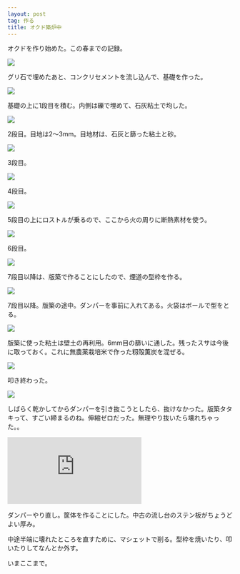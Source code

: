 ```yaml
---
layout: post
tag: 作る
title: オクド築炉中
---
```

オクドを作り始めた。この春までの記録。

![](https://kobapan.com/p/_data/i/galleries/make/IMG_2797-me.JPG)

グリ石で埋めたあと、コンクリセメントを流し込んで、基礎を作った。

![](https://kobapan.com/p/_data/i/galleries/make/IMG_2814-me.JPG)

基礎の上に1段目を積む。内側は礫で埋めて、石灰粘土で均した。

![](https://kobapan.com/p/_data/i/galleries/make/IMG_2817-me.JPG)

2段目。目地は2～3mm。目地材は、石灰と篩った粘土と砂。

![](https://kobapan.com/p/_data/i/galleries/make/IMG_2818-me.JPG)

3段目。

![](https://kobapan.com/p/_data/i/galleries/make/IMG_2828-me.JPG)

4段目。

![](https://kobapan.com/p/_data/i/galleries/make/IMG_2829-me.JPG)

5段目の上にロストルが乗るので、ここから火の周りに断熱素材を使う。

![](https://kobapan.com/p/_data/i/galleries/make/IMG_2830-me.JPG)

6段目。

![](https://kobapan.com/p/_data/i/galleries/make/IMG_2833-me.JPG)

7段目以降は、版築で作ることにしたので、煙道の型枠を作る。

![](https://kobapan.com/p/_data/i/galleries/make/IMG_2835-me.JPG)

7段目以降。版築の途中。ダンパーを事前に入れてある。火袋はボールで型をとる。

![](https://kobapan.com/p/_data/i/galleries/make/IMG_2837-me.JPG)

版築に使った粘土は壁土の再利用。6mm目の篩いに通した。残ったスサは今後に取っておく。これに無農薬栽培米で作った籾殻薫炭を混ぜる。

![](https://kobapan.com/p/_data/i/galleries/make/IMG_2840-me.JPG)

叩き終わった。

![](https://kobapan.com/p/_data/i/galleries/make/IMG_2841-me.JPG)

しばらく乾かしてからダンパーを引き抜こうとしたら、抜けなかった。版築タタキって、すごい締まるのね。伸縮ゼロだった。無理やり抜いたら壊れちゃった。。

![](https://kobapan.com/p/i.php?/galleries/make/IMG_2842-me.JPG)

ダンパーやり直し。筐体を作ることにした。中古の流し台のステン板がちょうどよい厚み。

中途半端に壊れたところを直すために、マシェットで削る。型枠を焼いたり、叩いたりしてなんとか外す。

いまここまで。
